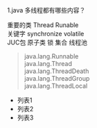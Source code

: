 1.java 多线程都有哪些内容？

重要的类 Thread Runable <br>
关键字 synchronize volatile <br>
JUC包 原子类 锁 集合 线程池 <br>

> java.lang.Runnable <br>
> java.lang.Thread <br>
> java.lang.ThreadDeath <br>
> java.lang.ThreadGroup <br>
> java.lang.ThreadLocal

+ 列表1
+ 列表2
+ 列表3 
